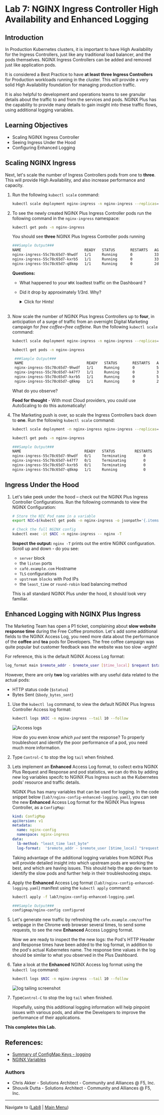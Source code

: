 # Lab 7: NGINX Ingress Controller High Availability and Enhanced Logging

## Introduction

In Production Kubernetes clusters, it is important to have High Availability for the Ingress Controllers, just like any traditional load balancer, and the pods themselves.  NGINX Ingress Controllers can be added and removed just like application pods.  

It is considered a Best Practice to have **at least three Ingress Controllers** for Production workloads running in the cluster.  This will provide a very solid High Availability foundation for managing production traffic.

It is also helpful to development and operations teams to see granular details about the traffic to and from the services and pods.  NGINX Plus has the capability to provide many details to gain insight into these traffic flows, using additional logging variables.

## Learning Objectives

- Scaling NGINX Ingress Controller
- Seeing Ingress Under the Hood
- Configuring Enhanced Logging

## Scaling NGINX Ingress

Next, let's scale the number of Ingress Controllers pods from one to **three**. This will provide High Availability, and also increase performance and capacity.

1. Run the following `kubectl scale` command:

    ```bash
    kubectl scale deployment nginx-ingress -n nginx-ingress --replicas=3
    ```

1. To see the newly created NGINX Plus Ingress Controller pods run the following command in the `nginx-ingress` namespace:

    ```bash
    kubectl get pods -n nginx-ingress
    ```

    You should see **three** NGINX Plus Ingress Controller pods running

    ```bash
    ###Sample Output###
    NAME                             READY   STATUS       RESTARTS   AGE
    nginx-ingress-55c78c65d7-9hwdf   1/1     Running      0          33s
    nginx-ingress-55c78c65d7-kxrb5   1/1     Running      0          33s
    nginx-ingress-55c78c65d7-q8kmp   1/1     Running      0          2d23h
    ```

    **Questions:**
     - What happened to your `WRK` loadtest traffic on the Dashboard ?
     - Did it drop by approximately 1/3rd.  Why?

        <details><summary>Click for Hints!</summary>
          <br/>
          <p>
            <strong>Answer</strong>: there are now <strong>three Ingress Controllers</strong>, each taking 1/3rd of the traffic from the LoadBalancer Service, out in front of all 3 Ingress Controllers.  The incoming traffic to the first Ingress Controller is now equally shared with 2 new Ingress Controllers. <br/>

            Refer to the topology diagram of this lab's Multi-Ingress deployment:
          </p>

          ![Multiple Ingress](media/lab7_multi_ingress.png)
        </details><br/>

1. Now scale the number of NGINX Plus Ingress Controllers up to **four**, in anticipation of a surge of traffic from an overnight Digital Marketing campaign for *free coffee=free caffeine*. Run the following `kubectl scale` command:

   ```bash
   kubectl scale deployment nginx-ingress -n nginx-ingress --replicas=4
   ```

   ```bash
   kubectl get pods -n nginx-ingress
   ```

   ```bash
    ###Sample Output###
    NAME                             READY   STATUS       RESTARTS   AGE
    nginx-ingress-55c78c65d7-9hwdf   1/1     Running      0          5m
    nginx-ingress-55c78c65d7-k47f7   1/1     Running      0          3s
    nginx-ingress-55c78c65d7-kxrb5   1/1     Running      0          5m
    nginx-ingress-55c78c65d7-q8kmp   1/1     Running      0          2d23h
    ```

    What do you observe?

   **Food for thought** - With most Cloud providers, you could use AutoScaling to do this automatically!

1. The Marketing push is over, so scale the Ingress Controllers back down to **one**. Run the following `kubectl scale` command:

    ```bash
    kubectl scale deployment -n nginx-ingress nginx-ingress --replicas=1
    ```

    ```bash
    kubectl get pods -n nginx-ingress
    ```

    ```bash
    ###Sample Output###
    NAME                             READY   STATUS         RESTARTS   AGE
    nginx-ingress-55c78c65d7-9hwdf   0/1     Terminating        0          6m
    nginx-ingress-55c78c65d7-k47f7   0/1     Terminating        0          88s
    nginx-ingress-55c78c65d7-kxrb5   0/1     Terminating        0          6m
    nginx-ingress-55c78c65d7-q8kmp   1/1     Running            0          2d23h
    ```

## Ingress Under the Hood

1. Let's take peek under the hood – check out the NGINX Plus Ingress Controller Configurations. Run the following commands to view the NGINX Configuration:

    ```bash
    # Store the NIC Pod name in a variable
    export NIC=$(kubectl get pods -n nginx-ingress -o jsonpath='{.items[0].metadata.name}')

    # Check the full NGINX config
    kubectl exec -it $NIC -n nginx-ingress -- nginx -T
    ```

    **Inspect the output:** `nginx -T` prints out the entire NGINX configuration. Scroll up and down - do you see:

    - `server` block
    - the `listen` ports
    - `café.example.com` Hostname
    - `TLS` configurations
    - `upstream blocks` with Pod IPs
    - the `least_time` or `round-robin` load balancing method  

    This is all standard NGINX Plus under the hood, it should look very familiar.

## Enhanced Logging with NGINX Plus Ingress

The Marketing Team has open a P1 ticket, complaining about **slow website response time** during the Free Coffee promotion.  Let's add some additional fields to the NGINX Access Log, you need more data about the performance of the **coffee** and **tea** pods for Developers.  The free coffee campaign was quite popular but customer feedback was the website was too slow -arghh!

For reference, this is the default NGINX Access Log format:
  
```bash
log_format main $remote_addr - $remote_user [$time_local] $request $status $body_bytes_sent $http_refererm $http_user_agent $http_x_forwarded_for;
```

However, there are only **two** log variables with any useful data related to the actual pods:

- HTTP status code (`$status`)
- Bytes Sent (`$body_bytes_sent`)

1. Use the `kubectl log` command, to view the default NGINX Plus Ingress Controller Access log format:

    ```bash
    kubectl logs $NIC -n nginx-ingress --tail 10 --follow
    ```

    ![Access logs](media/access-logs.png)

    How do you even know *which `pod`* sent the response? To properly troubleshoot and identify the poor performance of a pod, you need much more information.

1. Type `Control-C` to stop the log `tail` when finished.

1. Lets implement an **Enhanced** Access Log format, to collect extra NGINX Plus Request and Response and pod statistics, we can do this by adding new log variables specifc to NGINX Plus Ingress such as the Kubernetes pods' resource and traffic details.

    NGINX Plus has many variables that can be used for logging. In the code snippet below
    (`lab7/nginx-config-enhanced-logging.yaml`), you can see the new **Enhanced** Access Log format for the NGINX Plus Ingress Controller, as a `ConfigMap`:

      ```yaml
      kind: ConfigMap
      apiVersion: v1
      metadata:
        name: nginx-config
        namespace: nginx-ingress
      data:
        lb-method: "least_time last_byte"
        log-format:  '$remote_addr - $remote_user [$time_local] "$request" $status $body_bytes_sent "$http_referer" "$http_user_agent" "$http_x_forwarded_for" rn="$resource_name" "$resource_type" "$resource_namespace" svc="$service" "$request_id" rt=“$request_time” ua=“$upstream_addr” uct="$upstream_connect_time" uht="$upstream_header_time" urt="$upstream_response_time" uqt=“$upstream_queue_time“ cs=“$upstream_cache_status“'
      ```

      Taking advantage of the additional logging variables from NGINX Plus will provide detailed insight into which upstream pods are working the best, and which are having issues.  This should help the app dev team to identify the slow pods and further help in their troubleshooting steps.

1. Apply the **Enhanced** Access Log format (`lab7/nginx-config-enhanced-logging.yaml`) manifest using the `kubectl apply` command:

    ```bash
    kubectl apply -f lab7/nginx-config-enhanced-logging.yaml
    ```

    ```bash
    ###Sample Output###
    configmap/nginx-config configured
    ```

1. Let's generate new traffic by refreshing the `cafe.example.com/coffee` webpage in the Chrome web browser several times, to send some requests, to see the new **Enhanced** Access Logging format.

    Now we are ready to inspect the the new logs: the Pod's HTTP Header and Response times have been added to the log format, in addition to the pod's actual Kubernetes name. The response time values in the log should be similar to what you observed in the Plus Dashboard.

1. Take a look at the **Enhanced** NGINX Access log format using the `kubectl log` command:

    ```bash
    kubectl logs $NIC -n nginx-ingress --tail 10 --follow
    ```

    ![log tailing screenshot](media/access-log-enhanced.png)

1. Type`Control-C` to stop the log  `tail` when finished.

   Hopefully, using this additional logging information will help pinpoint issues with various pods, and allow the Developers to improve the performance of their applications.

**This completes this Lab.**

## References:

- [Summary of ConfigMap Keys - logging](http://docs.nginx.com/nginx-ingress-controller/configuration/global-configuration/configmap-resource/#logging)
- [NGINX Variables](http://nginx.org/en/docs/varindex.html)

### Authors

- Chris Akker - Solutions Architect - Community and Alliances @ F5, Inc.
- Shouvik Dutta - Solutions Architect - Community and Alliances @ F5, Inc.

-------------

Navigate to ([Lab8](../lab8/readme.md) | [Main Menu](../LabGuide.md))
